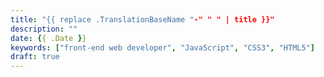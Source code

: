 ```yaml
---
title: "{{ replace .TranslationBaseName "-" " " | title }}"
description: ""
date: {{ .Date }}
keywords: ["front-end web developer", "JavaScript", "CSS3", "HTML5"]
draft: true
---
```


